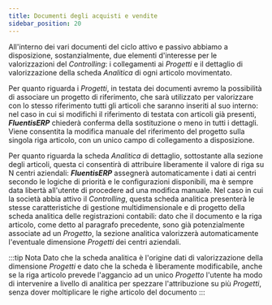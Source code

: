 ```yaml
---
title: Documenti degli acquisti e vendite
sidebar_position: 20
---
```


All'interno dei vari documenti del ciclo attivo e passivo abbiamo a disposizione, sostanzialmente, due elementi d'interesse per le valorizzazioni del *Controlling*: i collegamenti ai *Progetti* e il dettaglio di valorizzazione della scheda *Analitica* di ogni articolo movimentato.

Per quanto riguarda i *Progetti*, in testata dei documenti avremo la possibilità di associare un progetto di riferimento, che sarà utilizzato per valorizzare con lo stesso riferimento tutti gli articoli che saranno inseriti al suo interno: nel caso in cui si modifichi il riferimento di testata con articoli già presenti, ***FluentisERP*** chiederà conferma della sostituzione o meno in tutti i dettagli. Viene consentita la modifica manuale del riferimento del progetto sulla singola riga articolo, con un unico campo di collegamento a disposizione.

Per quanto riguarda la scheda *Analitica* di dettaglio, sottostante alla sezione degli articoli, questa ci consentirà di attribuire liberamente il valore di riga su N centri aziendali: ***FluentisERP*** assegnerà automaticamente i dati ai centri secondo le logiche di priorità e le configurazioni disponibili, ma è sempre data libertà all'utente di procedere ad una modifica manuale. Nel caso in cui la società abbia attivo il *Controlling*, questa scheda analitica presenterà le stesse caratteristiche di gestione multidimensionale e di progetto della scheda analitica delle registrazioni contabili: dato che il documento e la riga articolo, come detto al paragrafo precedente, sono già potenzialmente associate ad un *Progetto*, la sezione analitica valorizzerà automaticamente l'eventuale dimensione *Progetti* dei centri aziendali.

:::tip Nota
Dato che la scheda analitica è l'origine dati di valorizzazione della dimensione *Progetti* e dato che la scheda è liberamente modificabile, anche se la riga articolo prevede l'aggancio ad un unico *Progetto* l'utente ha modo di intervenire a livello di analitica per spezzare l'attribuzione su più *Progetti*, senza dover moltiplicare le righe articolo del documento
:::

